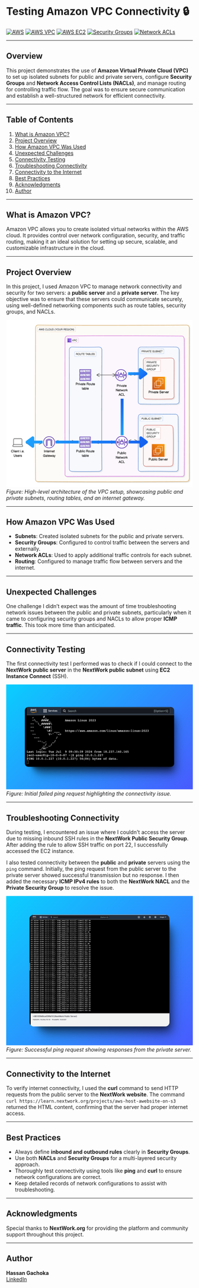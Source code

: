 # Testing Amazon VPC Connectivity 🔒

[![AWS](https://img.shields.io/badge/AWS-100000?style=flat&logo=amazon&logoColor=white&labelColor=232F3E&color=FF9900)](https://aws.amazon.com/)
[![AWS VPC](https://img.shields.io/badge/AWS_VPC-100000?style=flat&logo=amazonaws&logoColor=white&labelColor=0052CC&color=232F3E)](https://aws.amazon.com/vpc/)
[![AWS EC2](https://img.shields.io/badge/AWS_EC2-100000?style=flat&logo=amazonec2&logoColor=white&labelColor=FF9900&color=232F3E)](https://aws.amazon.com/ec2/)
[![Security Groups](https://img.shields.io/badge/Security_Groups-100000?style=flat&logo=shield&logoColor=white&labelColor=2D3748&color=4CAF50)](https://docs.aws.amazon.com/vpc/latest/userguide/VPC_SecurityGroups.html)
[![Network ACLs](https://img.shields.io/badge/Network_ACLs-100000?style=flat&logo=firewall&logoColor=white&labelColor=2D3748&color=2196F3)](https://docs.aws.amazon.com/vpc/latest/userguide/vpc-network-acls.html)


---

## Overview

This project demonstrates the use of **Amazon Virtual Private Cloud (VPC)** to set up isolated subnets for public and private servers, configure **Security Groups** and **Network Access Control Lists (NACLs)**, and manage routing for controlling traffic flow. The goal was to ensure secure communication and establish a well-structured network for efficient connectivity.

---

## Table of Contents

1. [What is Amazon VPC?](#what-is-amazon-vpc)
2. [Project Overview](#project-overview)
3. [How Amazon VPC Was Used](#how-amazon-vpc-was-used)
4. [Unexpected Challenges](#unexpected-challenges)
5. [Connectivity Testing](#connectivity-testing)
6. [Troubleshooting Connectivity](#troubleshooting-connectivity)
7. [Connectivity to the Internet](#connectivity-to-the-internet)
8. [Best Practices](#best-practices)
9. [Acknowledgments](#acknowledgments)
10. [Author](#author)

---

## What is Amazon VPC?

Amazon VPC allows you to create isolated virtual networks within the AWS cloud. It provides control over network configuration, security, and traffic routing, making it an ideal solution for setting up secure, scalable, and customizable infrastructure in the cloud.

---

## Project Overview

In this project, I used Amazon VPC to manage network connectivity and security for two servers: a **public server** and a **private server**. The key objective was to ensure that these servers could communicate securely, using well-defined networking components such as route tables, security groups, and NACLs.

![VPC Architecture](./Images/architecture.png)  
*Figure: High-level architecture of the VPC setup, showcasing public and private subnets, routing tables, and an internet gateway.*

---

## How Amazon VPC Was Used

- **Subnets**: Created isolated subnets for the public and private servers.
- **Security Groups**: Configured to control traffic between the servers and externally.
- **Network ACLs**: Used to apply additional traffic controls for each subnet.
- **Routing**: Configured to manage traffic flow between servers and the internet.

---

## Unexpected Challenges

One challenge I didn’t expect was the amount of time troubleshooting network issues between the public and private subnets, particularly when it came to configuring security groups and NACLs to allow proper **ICMP traffic**. This took more time than anticipated.

---

## Connectivity Testing

The first connectivity test I performed was to check if I could connect to the **NextWork public server** in the **NextWork public subnet** using **EC2 Instance Connect** (SSH).

![Failed Ping Request](./Images/ping-fail.png)  
*Figure: Initial failed ping request highlighting the connectivity issue.*

---

## Troubleshooting Connectivity

During testing, I encountered an issue where I couldn't access the server due to missing inbound SSH rules in the **NextWork Public Security Group**. After adding the rule to allow SSH traffic on port 22, I successfully accessed the EC2 instance.

I also tested connectivity between the **public** and **private** servers using the `ping` command. Initially, the ping request from the public server to the private server showed successful transmission but no response. I then added the necessary **ICMP IPv4 rules** to both the **NextWork NACL** and the **Private Security Group** to resolve the issue.

![Successful Ping Request](./Images/ping-success.png)  
*Figure: Successful ping request showing responses from the private server.*

---

## Connectivity to the Internet

To verify internet connectivity, I used the **curl** command to send HTTP requests from the public server to the **NextWork website**. The command `curl https://learn.nextwork.org/projects/aws-host-awebsite-on-s3` returned the HTML content, confirming that the server had proper internet access.

---

## Best Practices

- Always define **inbound and outbound rules** clearly in **Security Groups**.
- Use both **NACLs** and **Security Groups** for a multi-layered security approach.
- Thoroughly test connectivity using tools like **ping** and **curl** to ensure network configurations are correct.
- Keep detailed records of network configurations to assist with troubleshooting.

---

## Acknowledgments

Special thanks to **NextWork.org** for providing the platform and community support throughout this project. 

---

## Author

**Hassan Gachoka**  
[LinkedIn](https://linkedin.com/in/gachokahassan)
